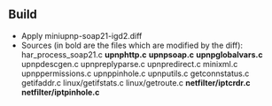 ## Build

- Apply miniupnp-soap21-igd2.diff
- Sources (in bold are the files which are modified by the diff):
     har_process_soap21.c
     **upnphttp.c**
     **upnpsoap.c**
     **upnpglobalvars.c**
     upnpdescgen.c
     upnpreplyparse.c
     upnpredirect.c
     minixml.c
     upnppermissions.c
     upnppinhole.c
     upnputils.c
     getconnstatus.c
     getifaddr.c
     linux/getifstats.c
     linux/getroute.c
     **netfilter/iptcrdr.c**
     **netfilter/iptpinhole.c**
